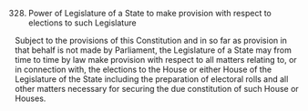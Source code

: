 328. Power of Legislature of a State to make provision with respect to elections to such Legislature

Subject to the provisions of this Constitution and in so far as provision in that behalf is not made by Parliament, the Legislature of a State may from time to time by law make provision with respect to all matters relating to, or in connection with, the elections to the House or either House of the Legislature of the State including the preparation of electoral rolls and all other matters necessary for securing the due constitution of such House or Houses.

